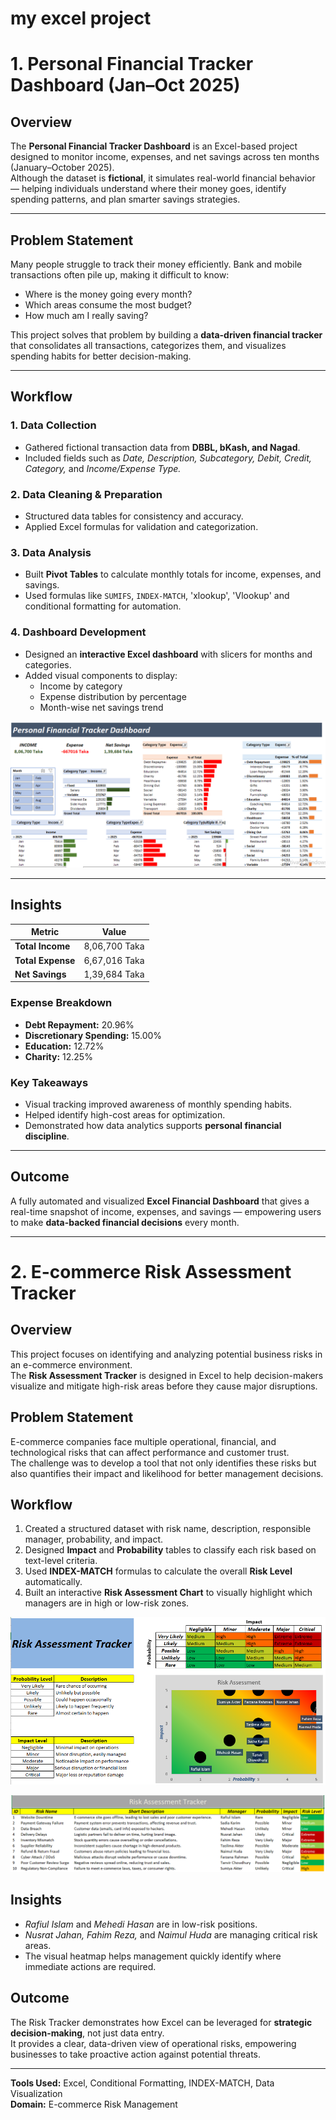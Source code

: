 # my excel project

# 1. Personal Financial Tracker Dashboard (Jan–Oct 2025)

## Overview  
The **Personal Financial Tracker Dashboard** is an Excel-based project designed to monitor income, expenses, and net savings across ten months (January–October 2025).  
Although the dataset is **fictional**, it simulates real-world financial behavior — helping individuals understand where their money goes, identify spending patterns, and plan smarter savings strategies.

---

## Problem Statement  
Many people struggle to track their money efficiently. Bank and mobile transactions often pile up, making it difficult to know:  
- Where is the money going every month?  
- Which areas consume the most budget?  
- How much am I really saving?

This project solves that problem by building a **data-driven financial tracker** that consolidates all transactions, categorizes them, and visualizes spending habits for better decision-making.

---

## Workflow  

### 1. Data Collection  
- Gathered fictional transaction data from **DBBL, bKash, and Nagad**.  
- Included fields such as *Date, Description, Subcategory, Debit, Credit, Category,* and *Income/Expense Type.*  

### 2. Data Cleaning & Preparation  
- Structured data tables for consistency and accuracy.  
- Applied Excel formulas for validation and categorization.  

### 3. Data Analysis  
- Built **Pivot Tables** to calculate monthly totals for income, expenses, and savings.  
- Used formulas like `SUMIFS`, `INDEX-MATCH`, 'xlookup', 'Vlookup' and conditional formatting for automation.  

### 4. Dashboard Development  
- Designed an **interactive Excel dashboard** with slicers for months and categories.  
- Added visual components to display:  
  - Income by category  
  - Expense distribution by percentage  
  - Month-wise net savings trend

 ![](https://github.com/iqbal-hasan291/my_excel_personal_project/blob/d2efa8dea8d0f1d92f837fddc2c5e18a2567f838/img/money_tracker01.png)

---

## Insights  

| Metric | Value |
|--------|--------|
| **Total Income** | 8,06,700 Taka |
| **Total Expense** | 6,67,016 Taka |
| **Net Savings** | 1,39,684 Taka |

### Expense Breakdown  
- **Debt Repayment:** 20.96%  
- **Discretionary Spending:** 15.00%  
- **Education:** 12.72%  
- **Charity:** 12.25%  

### Key Takeaways  
- Visual tracking improved awareness of monthly spending habits.  
- Helped identify high-cost areas for optimization.  
- Demonstrated how data analytics supports **personal financial discipline**.  

---


##  Outcome  
A fully automated and visualized **Excel Financial Dashboard** that gives a real-time snapshot of income, expenses, and savings — empowering users to make **data-backed financial decisions** every month.

---

# 2. E-commerce Risk Assessment Tracker

##  Overview  
This project focuses on identifying and analyzing potential business risks in an e-commerce environment.  
The **Risk Assessment Tracker** is designed in Excel to help decision-makers visualize and mitigate high-risk areas before they cause major disruptions.  

##  Problem Statement  
E-commerce companies face multiple operational, financial, and technological risks that can affect performance and customer trust.  
The challenge was to develop a tool that not only identifies these risks but also quantifies their impact and likelihood for better management decisions.  

##  Workflow  
1. Created a structured dataset with risk name, description, responsible manager, probability, and impact.  
2. Designed **Impact** and **Probability** tables to classify each risk based on text-level criteria.  
3. Used **INDEX-MATCH** formulas to calculate the overall **Risk Level** automatically.  
4. Built an interactive **Risk Assessment Chart** to visually highlight which managers are in high or low-risk zones.  

![](https://github.com/iqbal-hasan291/my_excel_personal_project/blob/beeba87298b49b48f296eb8a0520fbad0053eb59/img/risk_tracker01.png)

![](https://github.com/iqbal-hasan291/my_excel_personal_project/blob/beeba87298b49b48f296eb8a0520fbad0053eb59/img/risk_tracker02.png)

## Insights  
- *Rafiul Islam* and *Mehedi Hasan* are in low-risk positions.  
- *Nusrat Jahan, Fahim Reza,* and *Naimul Huda* are managing critical risk areas.  
- The visual heatmap helps management quickly identify where immediate actions are required.  

## Outcome  
The Risk Tracker demonstrates how Excel can be leveraged for **strategic decision-making**, not just data entry.  
It provides a clear, data-driven view of operational risks, empowering businesses to take proactive action against potential threats.  

---

**Tools Used:** Excel, Conditional Formatting, INDEX-MATCH, Data Visualization  
**Domain:** E-commerce Risk Management  


